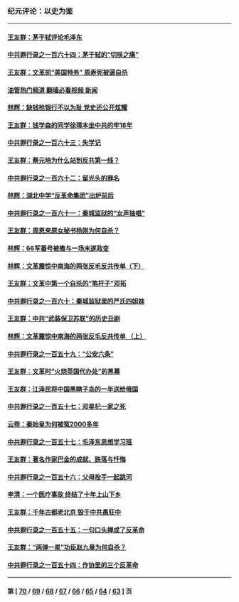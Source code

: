 ### 纪元评论：以史为鉴
---
#### [王友群：茅于轼评论毛泽东](../../pages/nsc1028/n14092488.md?10120330) 
#### [中共罪行录之一百六十四：茅于轼的“切肤之痛”](../../pages/nsc1028/n14090183.md?10120330) 
#### [王友群：文革抓“美国特务” 周寿宪被逼自杀](../../pages/nsc1028/n14089941.md?10120330) 
#### [油管热门频道 翻墙必看视频 新闻](ok?10120330)
#### [林辉：缺钱抢银行不以为耻 党史还公开炫耀](../../pages/nsc1028/n14089054.md?10120330) 
#### [王友群：钱学森的同学徐璋本坐中共的牢18年](../../pages/nsc1028/n14089123.md?10120330) 
#### [中共罪行录之一百六十三：失学记](../../pages/nsc1028/n14087784.md?10120330) 
#### [王友群：蔡元培为什么站到反共第一线？](../../pages/nsc1028/n14086128.md?10120330) 
#### [中共罪行录之一百六十二：留光头的罪名](../../pages/nsc1028/n14083151.md?10120330) 
#### [林辉：湖北中学“反革命集团”出炉前后](../../pages/nsc1028/n14082585.md?10120330) 
#### [中共罪行录之一百六十一：秦城监狱的“女声独唱”](../../pages/nsc1028/n14079090.md?10120330) 
#### [王友群：周恩来原女秘书杨刚为何自杀？](../../pages/nsc1028/n14078084.md?10120330) 
#### [林辉：66军番号被撤与一场未遂政变](../../pages/nsc1028/n14078024.md?10120330) 
#### [林辉：文革震惊中南海的两张反毛反共传单（下）](../../pages/nsc1028/n14076376.md?10120330) 
#### [王友群：文革中第一个自杀的“笔杆子”邓拓](../../pages/nsc1028/n14075736.md?10120330) 
#### [中共罪行录之一百六十：秦城监狱里的严氏四姐妹](../../pages/nsc1028/n14074881.md?10120330) 
#### [王友群：中共“武装保卫苏联”的历史丑剧](../../pages/nsc1028/n14074106.md?10120330) 
#### [林辉：文革震惊中南海的两张反毛反共传单 （上）](../../pages/nsc1028/n14073140.md?10120330) 
#### [中共罪行录之一百五十九：“公安六条”](../../pages/nsc1028/n14071344.md?10120330) 
#### [王友群：文革时“火烧英国代办处”的黑幕](../../pages/nsc1028/n14070603.md?10120330) 
#### [王友群：江泽民将中国黑瞎子岛的一半送给俄国](../../pages/nsc1028/n14069964.md?10120330) 
#### [中共罪行录之一百五十七：邓星杞一家之死](../../pages/nsc1028/n14069475.md?10120330) 
#### [云卷：秦始皇为何被冤2000多年](../../pages/nsc1028/n14068423.md?10120330) 
#### [中共罪行录之一百五十七：毛泽东思想学习班](../../pages/nsc1028/n14067273.md?10120330) 
#### [王友群：著名作家巴金的成就、跌落与忏悔](../../pages/nsc1028/n14064433.md?10120330) 
#### [中共罪行录之一百五十六：父母拴手一起跳河](../../pages/nsc1028/n14063788.md?10120330) 
#### [李清：一个医疗事故 终结了十年上山下乡](../../pages/nsc1028/n14062776.md?10120330) 
#### [王友群：千年古都老北京 毁于中共愚狂中](../../pages/nsc1028/n14061802.md?10120330) 
#### [中共罪行录之一百五十五：一句口头禅成了反革命](../../pages/nsc1028/n14060064.md?10120330) 
#### [王友群：“两弹一星”功臣赵九章为何自杀？](../../pages/nsc1028/n14059162.md?10120330) 
#### [中共罪行录之一百五十四：作协里的三个反革命](../../pages/nsc1028/n14058634.md?10120330) 

---
#### 第 [ [70](./70.md?10120330) / [69](./69.md?10120330) / [68](./68.md?10120330) / [67](./67.md?10120330) / [66](./66.md?10120330) / [65](./65.md?10120330) / [64](./64.md?10120330) / [63](./63.md?10120330) ] 页
